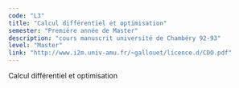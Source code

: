 ```yaml
---
code: "L3"
title: "Calcul différentiel et optimisation"
semester: "Première année de Master"
description: "cours manuscrit université de Chambéry 92-93"
level: "Master"
link: "http://www.i2m.univ-amu.fr/~gallouet/licence.d/CDO.pdf"
---
```


Calcul différentiel et optimisation
